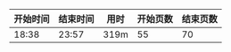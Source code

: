 | 开始时间  | 结束时间 |用时 |开始页数 |结束页数 |
| ------------- | ------------- | ------------- | ------------- | ------------- |
| 18:38  | 23:57  |319m  |55  |70  |
